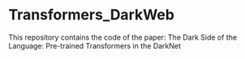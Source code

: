 # Transformers_DarkWeb
This repository contains the code of the paper: The Dark Side of the Language: Pre-trained Transformers in the DarkNet
